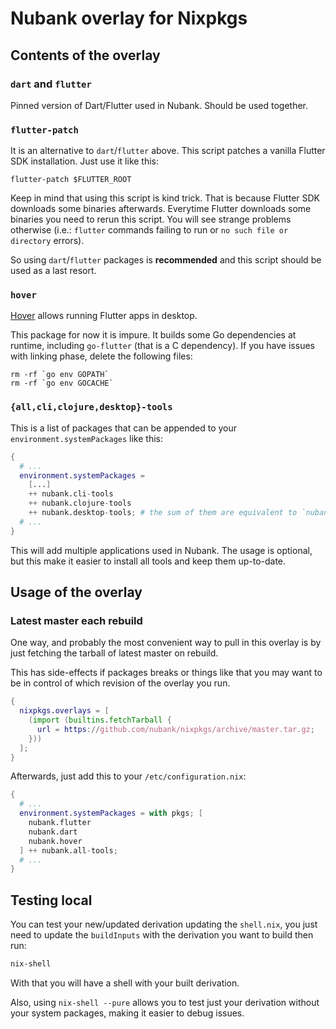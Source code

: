 # Nubank overlay for Nixpkgs

## Contents of the overlay

### `dart` and `flutter`

Pinned version of Dart/Flutter used in Nubank. Should be used together.

### `flutter-patch`

It is an alternative to `dart`/`flutter` above. This script patches a vanilla
Flutter SDK installation. Just use it like this:

```shell
flutter-patch $FLUTTER_ROOT
```

Keep in mind that using this script is kind trick. That is because Flutter SDK
downloads some binaries afterwards. Everytime Flutter downloads some binaries
you need to rerun this script. You will see strange problems otherwise (i.e.:
`flutter` commands failing to run or `no such file or directory` errors).

So using `dart`/`flutter` packages is **recommended** and this script should
be used as a last resort.

### `hover`

[Hover](https://github.com/go-flutter-desktop/hover) allows running Flutter
apps in desktop.

This package for now it is impure. It builds some Go dependencies at runtime,
including `go-flutter` (that is a C dependency). If you have issues with
linking phase, delete the following files:

```shell
rm -rf `go env GOPATH`
rm -rf `go env GOCACHE`
```

### `{all,cli,clojure,desktop}-tools`

This is a list of packages that can be appended to your
`environment.systemPackages` like this:

```nix
{
  # ...
  environment.systemPackages =
    [...]
    ++ nubank.cli-tools
    ++ nubank.clojure-tools
    ++ nubank.desktop-tools; # the sum of them are equivalent to `nubank.all-tools`
  # ...
}
```

This will add multiple applications used in Nubank. The usage is optional,
but this make it easier to install all tools and keep them up-to-date.

## Usage of the overlay

### Latest master each rebuild
One way, and probably the most convenient way to pull in this overlay is by
just fetching the tarball of latest master on rebuild.

This has side-effects if packages breaks or things like that you may want
to be in control of which revision of the overlay you run.

```nix
{
  nixpkgs.overlays = [
    (import (builtins.fetchTarball {
      url = https://github.com/nubank/nixpkgs/archive/master.tar.gz;
    }))
  ];
}
```

Afterwards, just add this to your `/etc/configuration.nix`:

```nix
{
  # ...
  environment.systemPackages = with pkgs; [
    nubank.flutter
    nubank.dart
    nubank.hover
  ] ++ nubank.all-tools;
  # ...
}
```

## Testing local

You can test your new/updated derivation updating the `shell.nix`, you just
need to update the `buildInputs` with the derivation you want to build then
run:

```bash
nix-shell
```

With that you will have a shell with your built derivation.

Also, using `nix-shell --pure` allows you to test just your derivation without
your system packages, making it easier to debug issues.
